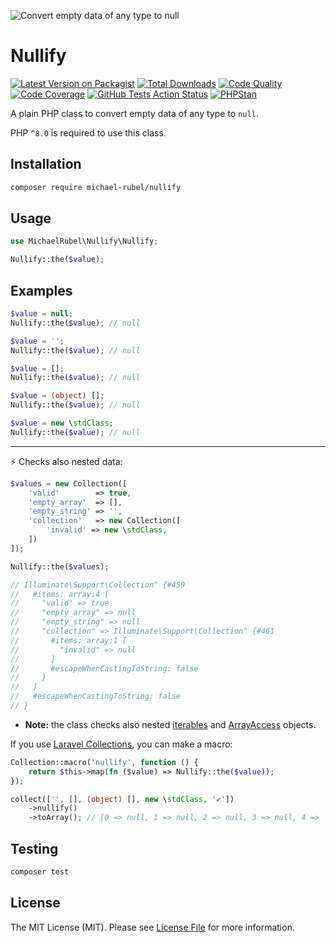 ![Convert empty data of any type to null](https://user-images.githubusercontent.com/37669560/204819769-a4cf19ef-dec2-438a-aed7-b485206cb8e6.png)

# Nullify
[![Latest Version on Packagist](https://img.shields.io/packagist/v/michael-rubel/nullify.svg?style=flat-square&logo=packagist)](https://packagist.org/packages/michael-rubel/nullify)
[![Total Downloads](https://img.shields.io/packagist/dt/michael-rubel/nullify.svg?style=flat-square&logo=packagist)](https://packagist.org/packages/michael-rubel/nullify)
[![Code Quality](https://img.shields.io/scrutinizer/quality/g/michael-rubel/nullify.svg?style=flat-square&logo=scrutinizer)](https://scrutinizer-ci.com/g/michael-rubel/nullify/?branch=main)
[![Code Coverage](https://img.shields.io/scrutinizer/coverage/g/michael-rubel/nullify.svg?style=flat-square&logo=scrutinizer)](https://scrutinizer-ci.com/g/michael-rubel/nullify/?branch=main)
[![GitHub Tests Action Status](https://img.shields.io/github/workflow/status/michael-rubel/nullify/run-tests/main?style=flat-square&label=tests&logo=github)](https://github.com/michael-rubel/nullify/actions)
[![PHPStan](https://img.shields.io/github/workflow/status/michael-rubel/nullify/phpstan/main?style=flat-square&label=phpstan&logo=php)](https://github.com/michael-rubel/nullify/actions)

A plain PHP class to convert empty data of any type to `null`.

PHP `^8.0` is required to use this class.

## Installation

```bash
composer require michael-rubel/nullify
```

## Usage

```php
use MichaelRubel\Nullify\Nullify;

Nullify::the($value);
```

## Examples
```php
$value = null;
Nullify::the($value); // null

$value = '';
Nullify::the($value); // null

$value = [];
Nullify::the($value); // null

$value = (object) [];
Nullify::the($value); // null

$value = new \stdClass;
Nullify::the($value); // null
```

---

⚡ Checks also nested data:
```php
$values = new Collection([
    'valid'        => true,
    'empty_array'  => [],
    'empty_string' => '',
    'collection'   => new Collection([
        'invalid' => new \stdClass,
    ])
]);

Nullify::the($values);

// Illuminate\Support\Collection^ {#459
//   #items: array:4 [
//     "valid" => true
//     "empty_array" => null
//     "empty_string" => null
//     "collection" => Illuminate\Support\Collection^ {#461
//       #items: array:1 [
//         "invalid" => null
//       ]
//       #escapeWhenCastingToString: false
//     }
//   ]
//   #escapeWhenCastingToString: false
// }
```

- **Note:** the class checks also nested [iterables](https://www.php.net/manual/en/function.is-iterable.php) and [ArrayAccess](https://www.php.net/manual/en/class.arrayaccess.php) objects.

If you use [Laravel Collections](https://laravel.com/docs/master/collections), you can make a macro:

```php
Collection::macro('nullify', function () {
    return $this->map(fn ($value) => Nullify::the($value));
});

collect(['', [], (object) [], new \stdClass, '✔'])
    ->nullify()
    ->toArray(); // [0 => null, 1 => null, 2 => null, 3 => null, 4 => '✔']
```

## Testing
```bash
composer test
```

## License
The MIT License (MIT). Please see [License File](LICENSE.md) for more information.
